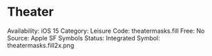 # Theater

Availability: iOS 15
Category: Leisure
Code: theatermasks.fill
Free: No
Source: Apple SF Symbols
Status: Integrated
Symbol: theatermasks.fill2x.png